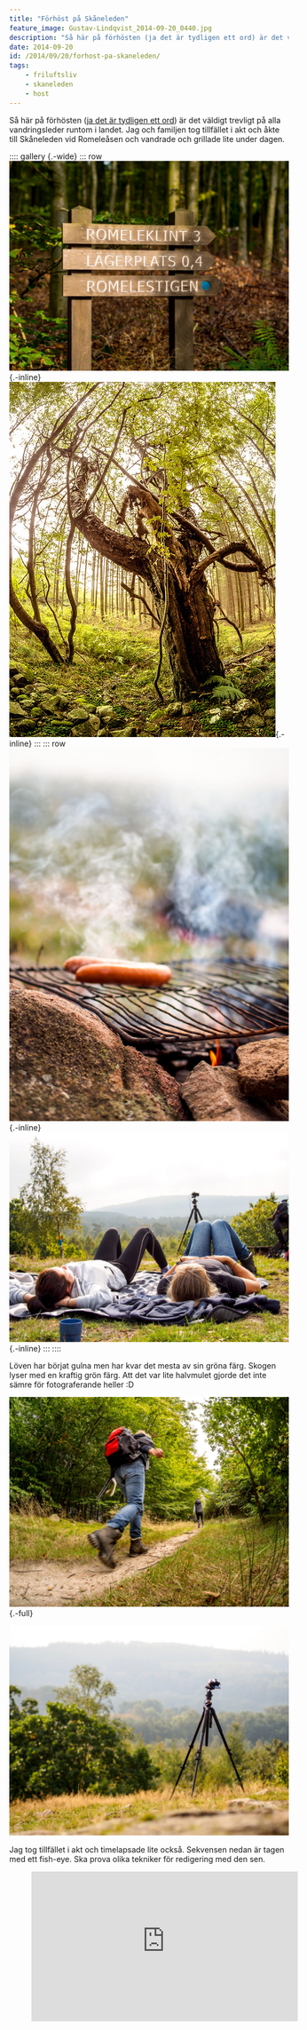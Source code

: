 ```yaml
---
title: "Förhöst på Skåneleden"
feature_image: Gustav-Lindqvist_2014-09-20_0440.jpg
description: "Så här på förhösten (ja det är tydligen ett ord) är det väldigt trevligt på alla vandringsleder runtom i landet. Jag och familjen tog…"
date: 2014-09-20
id: /2014/09/20/forhost-pa-skaneleden/
tags:
    - friluftsliv
    - skaneleden
    - host
---
```


Så här på förhösten ([ja det är tydligen ett ord](http://www.smhi.se/bloggar/vaderleken/2012/08/25/sensommar-eller-forhost/4)) är det väldigt trevligt på alla vandringsleder runtom i landet. Jag och familjen tog tillfället i akt och åkte till Skåneleden vid Romeleåsen och vandrade och grillade lite under dagen.

:::: gallery {.-wide}
::: row
![En skylt i skogen med texten: “Romeleklint 3, Lägerplats 0,4, Romelestigen”](Gustav-Lindqvist_2014-09-20_0744.jpg){.-inline}
![Ett särpräglat träd](Gustav-Lindqvist_2014-09-20_0438.jpg){.-inline}
:::
::: row
![Två korvar på ett grillgaller](Gustav-Lindqvist_2014-09-20_0001-73.jpg){.-inline}
![Två personer som ligger på en filt i skogen och tittar upp mot himlen](Gustav-Lindqvist_2014-09-20_0001-49-1.jpg){.-inline}
:::
::::

Löven har börjat gulna men har kvar det mesta av sin gröna färg. Skogen lyser med en kraftig grön färg. Att det var lite halvmulet gjorde det inte sämre för fotograferande heller :D

![En person som går på en stig i skogen. Bilden är tagen från markperspektiv](Gustav-Lindqvist_2014-09-20_0440.jpg){.-full}

![En kamera på ett stativ som fotograferar skogen och himlen](Gustav-Lindqvist_2014-09-20_0001-65-1.jpg)

Jag tog tillfället i akt och timelapsade lite också. Sekvensen nedan är tagen med ett fish-eye. Ska prova olika tekniker för redigering med den sen.

<figure class="embed video">
    <iframe width="480" height="270" src="https://www.youtube-nocookie.com/embed/xSlO4Wq3fmE?feature=oembed" frameborder="0"
            allow="accelerometer; autoplay; encrypted-media; gyroscope; picture-in-picture" allowfullscreen></iframe>
</figure>
